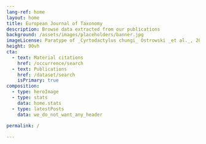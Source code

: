 ```yaml
---
lang-ref: home
layout: home
title: European Journal of Taxonomy
description: Browse data extracted from our publications
background: /assets/images/placeholders/banner.jpg
imageLicense: Paratype of _Cyrtodactylus chungi_ Ostrowski _et al._, 2021, ♀ (IEBR4582). Photo T.M. Phung (CC BY 4.0).
height: 90vh
cta:
  - text: Material citations
    href: /occurrence/search
  - text: Publications
    href: /dataset/search
    isPrimary: true
composition:
  - type: heroImage
  - type: stats
    data: home.stats
  - type: latestPosts
    data: we_do_not_want_any_header
    
permalink: /

---
```

